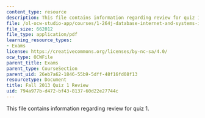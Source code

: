 ```yaml
---
content_type: resource
description: This file contains information regarding review for quiz 1.
file: /ol-ocw-studio-app/courses/1-264j-database-internet-and-systems-integration-technologies-fall-2013/794a977bd472bf43813760d22e27744c_MIT1_264JF13_review.pdf
file_size: 662012
file_type: application/pdf
learning_resource_types:
- Exams
license: https://creativecommons.org/licenses/by-nc-sa/4.0/
ocw_type: OCWFile
parent_title: Exams
parent_type: CourseSection
parent_uid: 26eb7a62-1846-55b9-5dff-48f16fd08f13
resourcetype: Document
title: Fall 2013 Quiz 1 Review
uid: 794a977b-d472-bf43-8137-60d22e27744c
---
```

This file contains information regarding review for quiz 1.